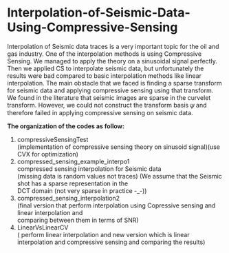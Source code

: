 # Interpolation-of-Seismic-Data-Using-Compressive-Sensing
Interpolation of Seismic data traces is a very important topic for the oil and gas industry. One of the interpolation methods is using Compressive Sensing. We managed to apply the theory on a sinusoidal signal perfectly. Then we applied CS to interpolate seismic data, but unfortunately the results were bad compared to basic interpolation methods like linear interpolation. The main obstacle that we faced is finding a sparse transform for seismic data and applying compressive sensing using that transform. We found in the literature that seismic images are sparse in the curvelet transform. However, we could not construct the transform basis 𝜓 and therefore failed in applying compressive sensing on seismic data.

**The organization of the codes as follow:**

1. compressiveSensingTest<br />
(implementation of compressive sensing theory on sinusoid signal)(use CVX for optimization)<br />
2. compressed_sensing_example_interpo1<br />
compressed sensing interpolation for Seismic data<br />
(missing data is random values not traces)
(We assume that the Seismic shot has a sparse representation in the<br />
DCT domain (not very sparse in practice -_-))
3. compressed_sensing_interpolation2<br />
(final version that perform interpolation using Copressive sensing and linear interpolation and <br />
comparing between them in terms of SNR)
4. LinearVsLinearCV<br />
( perform linear interpolation and new version which is linear interpolation and compressive sensing and comparing the results)<br />
 













<!-- 
okoko <br />
;lk o

**000000**

1. pop
2. lolol
3. ;p;p;

- pop
- lolol
- ;p;0p;



-->
